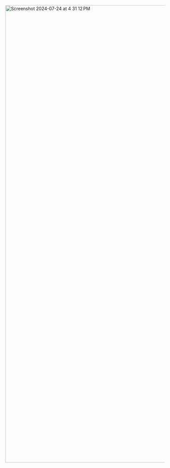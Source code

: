 <img width="1440" alt="Screenshot 2024-07-24 at 4 31 12 PM" src="https://github.com/user-attachments/assets/5f93110e-8d3d-430e-8882-f0415c133898">

